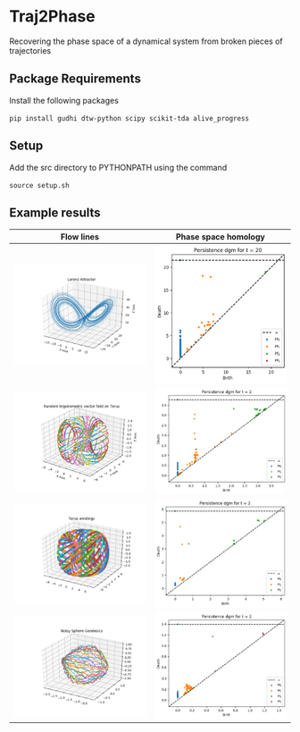 # Traj2Phase

Recovering the phase space of a dynamical system from broken pieces of trajectories

## Package Requirements

Install the following packages

`pip install gudhi dtw-python scipy scikit-tda alive_progress`

## Setup

Add the src directory to PYTHONPATH using the command

`source setup.sh`

## Example results

Flow lines            |  Phase space homology
:-------------------------:|:-------------------------:
![Lorenz attractor](images/lorenz.png) |  ![Lorenz attractor](images/lorenz_pdgm.png)
![Torus](images/torus.png) |  ![Torus](images/torus_pdgm.png)
![Torus](images/torus_wind.png) |  ![Torus](images/torus_wind_pdgm.png)
![Torus](images/sphere.png) |  ![Torus](images/sphere_pdgm.png)
